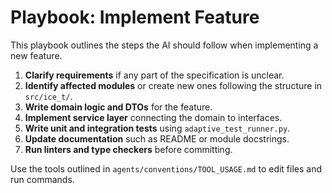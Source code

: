 # Playbook: Implement Feature

This playbook outlines the steps the AI should follow when implementing a new feature.

1. **Clarify requirements** if any part of the specification is unclear.
2. **Identify affected modules** or create new ones following the structure in `src/ice_t/`.
3. **Write domain logic and DTOs** for the feature.
4. **Implement service layer** connecting the domain to interfaces.
5. **Write unit and integration tests** using `adaptive_test_runner.py`.
6. **Update documentation** such as README or module docstrings.
7. **Run linters and type checkers** before committing.

Use the tools outlined in `agents/conventions/TOOL_USAGE.md` to edit files and run commands.
